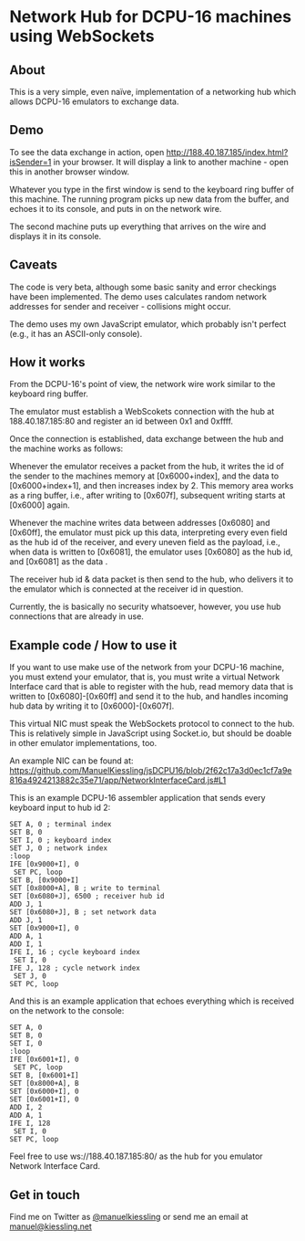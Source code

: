 # Network Hub for DCPU-16 machines using WebSockets


## About

This is a very simple, even naïve, implementation of a networking hub which
allows DCPU-16 emulators to exchange data.


## Demo

To see the data exchange in action, open
http://188.40.187.185/index.html?isSender=1
in your browser. It will display a link to another machine - open this in
another browser window.

Whatever you type in the first window is send to the keyboard ring buffer
of this machine. The running program picks up new data from the buffer,
and echoes it to its console, and puts in on the network wire.

The second machine puts up everything that arrives on the wire and
displays it in its console.


## Caveats

The code is very beta, although some basic sanity and error checkings have
been implemented. The demo uses calculates random network addresses for sender
and receiver - collisions might occur.

The demo uses my own JavaScript emulator, which probably isn't perfect (e.g., it
has an ASCII-only console).


## How it works

From the DCPU-16's point of view, the network wire work similar to the keyboard
ring buffer.

The emulator must establish a WebScokets connection with the hub at
188.40.187.185:80 and register an id between 0x1 and 0xffff.

Once the connection is established, data exchange between the hub and the
machine works as follows:

Whenever the emulator receives a packet from the hub, it writes the id of the
sender to the machines memory at [0x6000+index], and the data to
[0x6000+index+1], and then increases index by 2.
This memory area works as a ring buffer, i.e., after writing to [0x607f],
subsequent writing starts at [0x6000] again.

Whenever the machine writes data between addresses [0x6080] and [0x60ff], the
emulator must pick up this data, interpreting every even field as the hub id of
the receiver, and every uneven field as the payload, i.e., when data is written
to [0x6081], the emulator uses [0x6080] as the hub id, and [0x6081] as the data
.

The receiver hub id & data packet is then send to the hub, who delivers it to
the emulator which is connected at the receiver id in question.

Currently, the is basically no security whatsoever, however, you use hub
connections that are already in use.

## Example code / How to use it

If you want to use make use of the network from your DCPU-16 machine, you must
extend your emulator, that is, you must write a virtual Network Interface card
that is able to register with the hub, read memory data that is written to
[0x6080]-[0x60ff] and send it to the hub, and handles incoming hub data by
writing it to [0x6000]-[0x607f].

This virtual NIC must speak the WebSockets protocol to connect to the hub. This
is relatively simple in JavaScript using Socket.io, but should be doable in
other emulator implementations, too.

An example NIC can be found at:
https://github.com/ManuelKiessling/jsDCPU16/blob/2f62c17a3d0ec1cf7a9e816a4924213882c35e71/app/NetworkInterfaceCard.js#L1

This is an example DCPU-16 assembler application that sends every keyboard input
to hub id 2:

    SET A, 0 ; terminal index
    SET B, 0
    SET I, 0 ; keyboard index
    SET J, 0 ; network index
    :loop
    IFE [0x9000+I], 0
     SET PC, loop
    SET B, [0x9000+I]
    SET [0x8000+A], B ; write to terminal
    SET [0x6080+J], 6500 ; receiver hub id
    ADD J, 1
    SET [0x6080+J], B ; set network data
    ADD J, 1
    SET [0x9000+I], 0
    ADD A, 1
    ADD I, 1
    IFE I, 16 ; cycle keyboard index
     SET I, 0
    IFE J, 128 ; cycle network index
     SET J, 0
    SET PC, loop

And this is an example application that echoes everything which is received on
the network to the console:

    SET A, 0
    SET B, 0
    SET I, 0
    :loop
    IFE [0x6001+I], 0
     SET PC, loop
    SET B, [0x6001+I]
    SET [0x8000+A], B
    SET [0x6000+I], 0
    SET [0x6001+I], 0
    ADD I, 2
    ADD A, 1
    IFE I, 128
     SET I, 0
    SET PC, loop

Feel free to use ws://188.40.187.185:80/ as the hub for you emulator Network Interface Card.

## Get in touch

Find me on Twitter as [@manuelkiessling](https://twitter.com/manuelkiessling)
or send me an email at [manuel@kiessling.net](mailto:manuel@kiessling.net)
